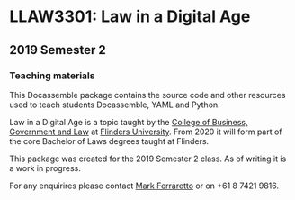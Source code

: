 # LLAW3301: Law in a Digital Age

## 2019 Semester 2

### Teaching materials

This Docassemble package contains the source code and other resources used to teach
students Docassemble, YAML and Python.

Law in a Digital Age is a topic taught by the 
[College of Business, Government and Law](https://www.flinders.edu.au/college-business-government-law)
at [Flinders University](https://flinders.edu.au).  From 2020 it will form part of
the core Bachelor of Laws degrees taught at Flinders.

This package was created for the 2019 Semester 2 class.  As of writing it is a work in progress.

For any enquirires please contact [Mark Ferraretto](mailto:mark.ferraretto@flinders.edu.au) or on +61 8 7421 9816.
